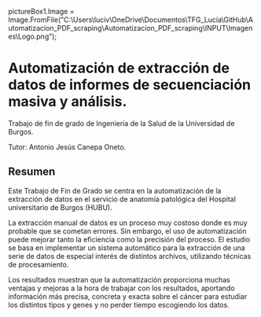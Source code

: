 pictureBox1.Image = Image.FromFile("C:\Users\luciv\OneDrive\Documentos\TFG_Lucia\GitHub\Automatizacion_PDF_scraping\Automatizacion_PDF_scraping\INPUT\Imagenes\Logo.png");

# Automatización de extracción de datos de informes de secuenciación masiva y análisis.
Trabajo de fin de grado de Ingeniería de la Salud de la Universidad de Burgos.

Tutor: Antonio Jesús Canepa Oneto. 


## Resumen
Este Trabajo de Fin de Grado se centra en la automatización de la extracción de datos en el servicio de anatomía patológica del Hospital universitario de Burgos (HUBU). 

La extracción manual de datos es un proceso muy costoso donde es muy probable que se cometan errores. Sin embargo, el uso de automatización puede mejorar tanto la eficiencia como la precisión del proceso. 
El estudio se basa en implementar un sistema automático para la extracción de una serie de datos de especial interés de distintos archivos, utilizando técnicas de procesamiento. 

Los resultados muestran que la automatización proporciona muchas ventajas y mejoras a la hora de trabajar con los resultados, aportando información más precisa, concreta y exacta sobre el cáncer para estudiar los distintos tipos y genes y no perder tiempo escogiendo los datos. 


